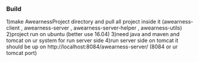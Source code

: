 ### Build
1)make AwearnessProject directory and pull all project inside it (awearness-client , awearness-server , awearness-server-helper , awearness-utils)
2)project run on ubuntu (better use 16.04)
3)need java and maven and tomcat on ur system for run server side
4)run server side on tomcat it should be up on http://localhost:8084/awearness-server/ (8084 or ur tomcat port)
